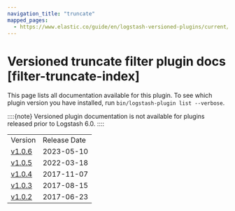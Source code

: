 ```yaml
---
navigation_title: "truncate"
mapped_pages:
  - https://www.elastic.co/guide/en/logstash-versioned-plugins/current/filter-truncate-index.html
---
```


# Versioned truncate filter plugin docs [filter-truncate-index]


This page lists all documentation available for this plugin.  To see which plugin version you have installed, run `bin/logstash-plugin list --verbose`.

::::{note}
Versioned plugin documentation is not available for plugins released prior to Logstash 6.0.
::::


|     |     |
| --- | --- |
| Version | Release Date |
| [v1.0.6](v1-0-6-plugins-filters-truncate.md) | 2023-05-10 |
| [v1.0.5](v1-0-5-plugins-filters-truncate.md) | 2022-03-18 |
| [v1.0.4](v1-0-4-plugins-filters-truncate.md) | 2017-11-07 |
| [v1.0.3](v1-0-3-plugins-filters-truncate.md) | 2017-08-15 |
| [v1.0.2](v1-0-2-plugins-filters-truncate.md) | 2017-06-23 |







